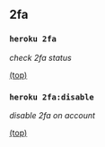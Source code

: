 ## 2fa

### `heroku 2fa`

*check 2fa status*


[(top)](#table-of-contents)


### `heroku 2fa:disable`

*disable 2fa on account*


[(top)](#table-of-contents)

